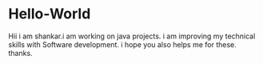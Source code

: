 # Hello-World

Hii i am shankar.i am working on java projects.
i am improving my technical skills with Software development.
i hope you also helps me for these.
thanks.
